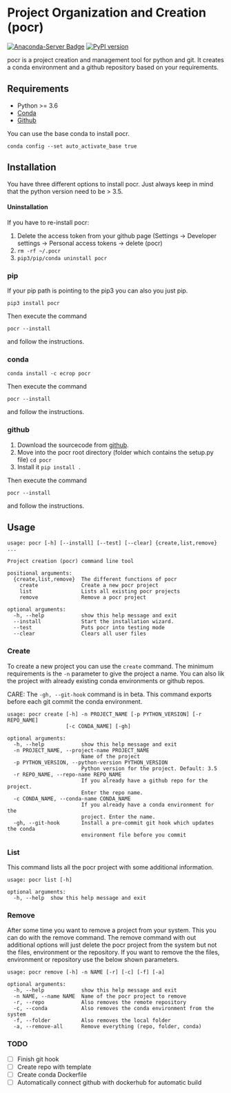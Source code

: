 # Project Organization and Creation (pocr)

[![Anaconda-Server Badge](https://anaconda.org/ecrop/pyinquirer/badges/installer/conda.svg)](https://conda.anaconda.org/ecrop)
[![PyPI version](https://badge.fury.io/py/pocr.svg)](https://badge.fury.io/py/pocr)

pocr is a project creation and management tool for python and git.
It creates a conda environment and a github repository based on your requirements.


## Requirements
* Python >= 3.6
* [Conda](https://docs.conda.io/en/latest/miniconda.html)
* [Github](https://github.com)

You can use the base conda to install pocr. 

```conda config --set auto_activate_base true```

## Installation
You have three different options to install pocr. Just always keep in mind that the python version need to be > 3.5.

#### Uninstallation
If you have to re-install pocr:
1. Delete the access token from your github page  (Settings -> Developer settings -> Personal access tokens -> delete (pocr)
2. ```rm -rf ~/.pocr```
3. ```pip3/pip/conda uninstall pocr```

### pip
If your pip path is pointing to the pip3 you can also you just pip.
```
pip3 install pocr
```

Then execute the command
```
pocr --install
```
and follow the instructions.

### conda
```
conda install -c ecrop pocr
```

Then execute the command
```
pocr --install
```
and follow the instructions.

### github
1. Download the sourcecode from [github](https://github.com/lvoegtlin/pocr).
2. Move into the pocr root directory (folder which contains the setup.py file) ```cd pocr```
3. Install it ```pip install .```

Then execute the command
```
pocr --install
```
and follow the instructions.

## Usage
```
usage: pocr [-h] [--install] [--test] [--clear] {create,list,remove} ...

Project creation (pocr) command line tool

positional arguments:
  {create,list,remove}  The different functions of pocr
    create              Create a new pocr project
    list                Lists all existing pocr projects
    remove              Remove a pocr project

optional arguments:
  -h, --help            show this help message and exit
  --install             Start the installation wizard.
  --test                Puts pocr into testing mode
  --clear               Clears all user files

```

### Create
To create a new project you can use the ```create``` command. 
The minimum requirements is the ```-n``` parameter to give the project a name.
You can also lik the project with already existing conda environments or github repos.

CARE:
The ```-gh, --git-hook``` command is in beta. This command exports before each git commit the conda environment.

```
usage: pocr create [-h] -n PROJECT_NAME [-p PYTHON_VERSION] [-r REPO_NAME]
                   [-c CONDA_NAME] [-gh]

optional arguments:
  -h, --help            show this help message and exit
  -n PROJECT_NAME, --project-name PROJECT_NAME
                        Name of the project
  -p PYTHON_VERSION, --python-version PYTHON_VERSION
                        Python version for the project. Default: 3.5
  -r REPO_NAME, --repo-name REPO_NAME
                        If you already have a github repo for the project.
                        Enter the repo name.
  -c CONDA_NAME, --conda-name CONDA_NAME
                        If you already have a conda environment for the
                        project. Enter the name.
  -gh, --git-hook       Install a pre-commit git hook which updates the conda
                        environment file before you commit

```

### List
This command lists all the pocr project with some additional information. 
```
usage: pocr list [-h]

optional arguments:
  -h, --help  show this help message and exit

```

### Remove
After some time you want to remove a project from your system. 
This you can do with the remove command.
The remove command with out additional options will just delete the pocr project from the system but not the files, environment or the repository.
If you want to remove the the files, environment or repository use the below shown parameters.

```
usage: pocr remove [-h] -n NAME [-r] [-c] [-f] [-a]

optional arguments:
  -h, --help            show this help message and exit
  -n NAME, --name NAME  Name of the pocr project to remove
  -r, --repo            Also removes the remote repository
  -c, --conda           Also removes the conda environment from the system
  -f, --folder          Also removes the local folder
  -a, --remove-all      Remove everything (repo, folder, conda)

```

### TODO
- [ ] Finish git hook
- [ ] Create repo with template
- [ ] Create conda Dockerfile
- [ ] Automatically connect github with dockerhub for automatic build